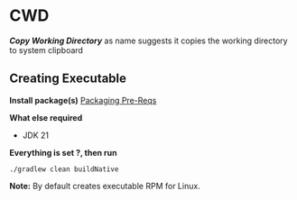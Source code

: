 # CWD
_**Copy Working Directory**_ as name suggests it copies the working directory to system clipboard 

## Creating Executable
**Install package(s)**
[Packaging Pre-Reqs](https://docs.oracle.com/en/java/javase/21/jpackage/packaging-overview.html#GUID-786E15C0-2CE7-4BDF-9B2F-AC1C57249134)

**What else required**
* JDK 21

**Everything is set ?, then run**

`./gradlew clean buildNative`

**Note:** By default creates executable RPM for Linux.